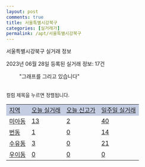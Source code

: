 ```yaml
---
layout: post
comments: true
title: 서울특별시강북구
categories: [실거래가]
permalink: /apt/서울특별시강북구
---
```


서울특별시강북구 실거래 정보

2023년 06월 28일 등록된 실거래 정보: 17건

<!--<script async src="https://pagead2.googlesyndication.com/pagead/js/adsbygoogle.js?client=ca-pub-3485438051770037"
 crossorigin="anonymous"></script>-->

<script type="text/javascript">
  google.charts.load('current', {'packages':['corechart']});
  google.charts.setOnLoadCallback(drawChart);

  function drawChart() {
    var data = google.visualization.arrayToDataTable([['거래일', '매매', '전월세', '전매'], ['21-01', 1, 1, 0], ['21-02', 0, 1, 0], ['21-03', 0, 1, 0], ['21-04', 0, 3, 0], ['21-05', 3, 0, 0], ['21-06', 5, 19, 0], ['21-07', 131, 251, 0], ['21-08', 110, 154, 0], ['21-09', 48, 176, 0], ['21-10', 31, 208, 0], ['21-11', 20, 166, 0], ['21-12', 13, 205, 0], ['22-01', 22, 189, 0], ['22-02', 12, 252, 0], ['22-03', 18, 264, 0], ['22-04', 35, 229, 0], ['22-05', 25, 232, 0], ['22-06', 19, 267, 1], ['22-07', 13, 284, 0], ['22-08', 16, 218, 0], ['22-09', 12, 167, 0], ['22-10', 10, 172, 0], ['22-11', 9, 213, 0], ['22-12', 22, 160, 0], ['23-01', 25, 175, 0], ['23-02', 38, 240, 0], ['23-03', 77, 295, 0], ['23-04', 53, 245, 1], ['23-05', 57, 243, 0], ['23-06', 20, 158, 0]]);

    var options = {
      title: '최근 1년간 유형별 거래량 추이',
      legend: { position: 'bottom' }
    };

    setTimeout(function() {
        var chart = new google.visualization.LineChart(document.getElementById('columnchart_material'));
        chart.draw(data, (options));
        document.getElementById('loading').style.display = 'none';
        var dayLabel = (new Date()).getDay();
        if (dayLabel < 2) {
            sorttable.innerSortFunction.apply(document.getElementById('week'), []);
            sorttable.innerSortFunction.apply(document.getElementById('week'), []);        
        }
        else {
            sorttable.innerSortFunction.apply(document.getElementById('today'), []);
            sorttable.innerSortFunction.apply(document.getElementById('today'), []);
        }
    }, 200);

  }
</script>

<div id="loading" style="z-index:20; display: block; margin-left: 35px">"그래프를 그리고 있습니다"</div>
<div id="columnchart_material" style="width: 95%; margin-left: -35px; display: block"></div>
<!--<div style="width: 95%; margin-left: -35px; display: block">
      <script async src="https://pagead2.googlesyndication.com/pagead/js/adsbygoogle.js?client=ca-pub-3485438051770037"
          crossorigin="anonymous"></script>
      <ins class="adsbygoogle"
          style="display:block"
          data-ad-format="fluid"
          data-ad-layout-key="-fb+5w+4e-db+86"
          data-ad-client="ca-pub-3485438051770037"
          data-ad-slot="1827090281"></ins>
      <script>
          (adsbygoogle = window.adsbygoogle || []).push({});
      </script>
</div>-->
<br>

<font size='small' style='font-size: small;'>컬럼 제목을 누르면 정렬됩니다.</font>
<table class="sortable">
  <tr style='background-color: rgba(114, 132, 186,0.4);'>
    <td id="region"><a href="#">지역</a></td>
    <td id="today"><a href="#">오늘 실거래</a></td>
    <td id="today_new"><a href="#">오늘 신고가</a></td>
    <td id="week"><a href="#">일주일 실거래</a></td>
  </tr>

  
  <tr class="item">
    <td><a href="서울특별시강북구미아동">미아동</a></td>
    <td><a href="서울특별시강북구미아동">13</a></td>
    <td><a href="서울특별시강북구미아동">2</a></td>
    <td><a href="서울특별시강북구미아동">40</a></td>
  </tr>
    

  <tr class="item">
    <td><a href="서울특별시강북구번동">번동</a></td>
    <td><a href="서울특별시강북구번동">1</a></td>
    <td><a href="서울특별시강북구번동">0</a></td>
    <td><a href="서울특별시강북구번동">14</a></td>
  </tr>
    

  <tr class="item">
    <td><a href="서울특별시강북구수유동">수유동</a></td>
    <td><a href="서울특별시강북구수유동">3</a></td>
    <td><a href="서울특별시강북구수유동">0</a></td>
    <td><a href="서울특별시강북구수유동">21</a></td>
  </tr>
    

  <tr class="item">
    <td><a href="서울특별시강북구우이동">우이동</a></td>
    <td><a href="서울특별시강북구우이동">0</a></td>
    <td><a href="서울특별시강북구우이동">0</a></td>
    <td><a href="서울특별시강북구우이동">0</a></td>
  </tr>
    


</table>


    